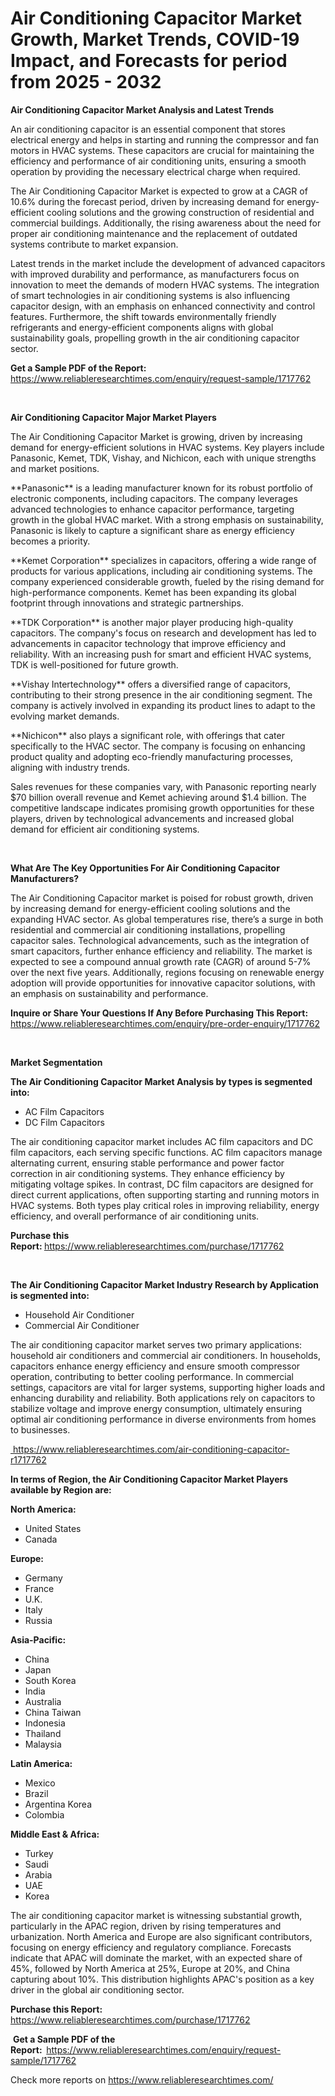 <p><h1>Air Conditioning Capacitor Market Growth, Market Trends, COVID-19 Impact, and Forecasts for period from 2025 - 2032</h1></p><p><strong>Air Conditioning Capacitor Market Analysis and Latest Trends</strong></p>
<p><p>An air conditioning capacitor is an essential component that stores electrical energy and helps in starting and running the compressor and fan motors in HVAC systems. These capacitors are crucial for maintaining the efficiency and performance of air conditioning units, ensuring a smooth operation by providing the necessary electrical charge when required.</p><p>The Air Conditioning Capacitor Market is expected to grow at a CAGR of 10.6% during the forecast period, driven by increasing demand for energy-efficient cooling solutions and the growing construction of residential and commercial buildings. Additionally, the rising awareness about the need for proper air conditioning maintenance and the replacement of outdated systems contribute to market expansion.</p><p>Latest trends in the market include the development of advanced capacitors with improved durability and performance, as manufacturers focus on innovation to meet the demands of modern HVAC systems. The integration of smart technologies in air conditioning systems is also influencing capacitor design, with an emphasis on enhanced connectivity and control features. Furthermore, the shift towards environmentally friendly refrigerants and energy-efficient components aligns with global sustainability goals, propelling growth in the air conditioning capacitor sector.</p></p>
<p><strong>Get a Sample PDF of the Report:&nbsp;</strong> <a href="https://www.reliableresearchtimes.com/enquiry/request-sample/1717762?utm_campaign=2464&utm_medium=2&utm_source=Github&utm_content=ia&utm_term=06042025&utm_id=air-conditioning-capacitor">https://www.reliableresearchtimes.com/enquiry/request-sample/1717762</a></p>
<p>&nbsp;</p>
<p><strong>Air Conditioning Capacitor Major Market Players</strong></p>
<p><p>The Air Conditioning Capacitor Market is growing, driven by increasing demand for energy-efficient solutions in HVAC systems. Key players include Panasonic, Kemet, TDK, Vishay, and Nichicon, each with unique strengths and market positions.</p><p>**Panasonic** is a leading manufacturer known for its robust portfolio of electronic components, including capacitors. The company leverages advanced technologies to enhance capacitor performance, targeting growth in the global HVAC market. With a strong emphasis on sustainability, Panasonic is likely to capture a significant share as energy efficiency becomes a priority.</p><p>**Kemet Corporation** specializes in capacitors, offering a wide range of products for various applications, including air conditioning systems. The company experienced considerable growth, fueled by the rising demand for high-performance components. Kemet has been expanding its global footprint through innovations and strategic partnerships.</p><p>**TDK Corporation** is another major player producing high-quality capacitors. The company's focus on research and development has led to advancements in capacitor technology that improve efficiency and reliability. With an increasing push for smart and efficient HVAC systems, TDK is well-positioned for future growth.</p><p>**Vishay Intertechnology** offers a diversified range of capacitors, contributing to their strong presence in the air conditioning segment. The company is actively involved in expanding its product lines to adapt to the evolving market demands. </p><p>**Nichicon** also plays a significant role, with offerings that cater specifically to the HVAC sector. The company is focusing on enhancing product quality and adopting eco-friendly manufacturing processes, aligning with industry trends.</p><p>Sales revenues for these companies vary, with Panasonic reporting nearly $70 billion overall revenue and Kemet achieving around $1.4 billion. The competitive landscape indicates promising growth opportunities for these players, driven by technological advancements and increased global demand for efficient air conditioning systems.</p></p>
<p>&nbsp;</p>
<p><strong>What Are The Key Opportunities For Air Conditioning Capacitor Manufacturers?</strong></p>
<p><p>The Air Conditioning Capacitor market is poised for robust growth, driven by increasing demand for energy-efficient cooling solutions and the expanding HVAC sector. As global temperatures rise, there’s a surge in both residential and commercial air conditioning installations, propelling capacitor sales. Technological advancements, such as the integration of smart capacitors, further enhance efficiency and reliability. The market is expected to see a compound annual growth rate (CAGR) of around 5-7% over the next five years. Additionally, regions focusing on renewable energy adoption will provide opportunities for innovative capacitor solutions, with an emphasis on sustainability and performance.</p></p>
<p><strong>Inquire or Share Your Questions If Any Before Purchasing This Report:</strong> <a href="https://www.reliableresearchtimes.com/enquiry/pre-order-enquiry/1717762?utm_campaign=2464&utm_medium=2&utm_source=Github&utm_content=ia&utm_term=06042025&utm_id=air-conditioning-capacitor">https://www.reliableresearchtimes.com/enquiry/pre-order-enquiry/1717762</a></p>
<p>&nbsp;</p>
<p><strong>Market Segmentation</strong></p>
<p><strong>The Air Conditioning Capacitor Market Analysis by types is segmented into:</strong></p>
<p><ul><li>AC Film Capacitors</li><li>DC Film Capacitors</li></ul></p>
<p><p>The air conditioning capacitor market includes AC film capacitors and DC film capacitors, each serving specific functions. AC film capacitors manage alternating current, ensuring stable performance and power factor correction in air conditioning systems. They enhance efficiency by mitigating voltage spikes. In contrast, DC film capacitors are designed for direct current applications, often supporting starting and running motors in HVAC systems. Both types play critical roles in improving reliability, energy efficiency, and overall performance of air conditioning units.</p></p>
<p><strong>Purchase this Report:&nbsp;</strong><a href="https://www.reliableresearchtimes.com/purchase/1717762?utm_campaign=2464&utm_medium=2&utm_source=Github&utm_content=ia&utm_term=06042025&utm_id=air-conditioning-capacitor">https://www.reliableresearchtimes.com/purchase/1717762</a></p>
<p>&nbsp;</p>
<p><strong>The Air Conditioning Capacitor Market Industry Research by Application is segmented into:</strong></p>
<p><ul><li>Household Air Conditioner</li><li>Commercial Air Conditioner</li></ul></p>
<p><p>The air conditioning capacitor market serves two primary applications: household air conditioners and commercial air conditioners. In households, capacitors enhance energy efficiency and ensure smooth compressor operation, contributing to better cooling performance. In commercial settings, capacitors are vital for larger systems, supporting higher loads and enhancing durability and reliability. Both applications rely on capacitors to stabilize voltage and improve energy consumption, ultimately ensuring optimal air conditioning performance in diverse environments from homes to businesses.</p></p>
<p><a href="https://www.reliableresearchtimes.com/air-conditioning-capacitor-r1717762?utm_campaign=2464&utm_medium=2&utm_source=Github&utm_content=ia&utm_term=06042025&utm_id=air-conditioning-capacitor">&nbsp;https://www.reliableresearchtimes.com/air-conditioning-capacitor-r1717762</a></p>
<p><strong>In terms of Region, the Air Conditioning Capacitor Market Players available by Region are:</strong></p>
<p>
    <p> <strong> North America: </strong>
        <ul>
            <li>United States</li>
            <li>Canada</li>
        </ul>
        </p> 
    <p> <strong> Europe: </strong>
        <ul>
            <li>Germany</li>
            <li>France</li>
            <li>U.K.</li>
            <li>Italy</li>
            <li>Russia</li>
        </ul>
        </p> 
    <p> <strong> Asia-Pacific: </strong>
        <ul>
            <li>China</li>
            <li>Japan</li>
            <li>South Korea</li>
            <li>India</li>
            <li>Australia</li>
            <li>China Taiwan</li>
            <li>Indonesia</li>
            <li>Thailand</li>
            <li>Malaysia</li>
        </ul>
        </p> 
    <p> <strong> Latin America: </strong>
        <ul>
            <li>Mexico</li>
            <li>Brazil</li>
            <li>Argentina Korea</li>
            <li>Colombia</li>
        </ul>
        </p> 
    <p> <strong> Middle East & Africa: </strong>
        <ul>
            <li>Turkey</li>
            <li>Saudi</li>
            <li>Arabia</li>
            <li>UAE</li>
            <li>Korea</li>
        </ul>
    </p>
    </p>
<p><p>The air conditioning capacitor market is witnessing substantial growth, particularly in the APAC region, driven by rising temperatures and urbanization. North America and Europe are also significant contributors, focusing on energy efficiency and regulatory compliance. Forecasts indicate that APAC will dominate the market, with an expected share of 45%, followed by North America at 25%, Europe at 20%, and China capturing about 10%. This distribution highlights APAC's position as a key driver in the global air conditioning sector.</p></p>
<p><strong>Purchase this Report: </strong><a href="https://www.reliableresearchtimes.com/purchase/1717762?utm_campaign=2464&utm_medium=2&utm_source=Github&utm_content=ia&utm_term=06042025&utm_id=air-conditioning-capacitor">https://www.reliableresearchtimes.com/purchase/1717762</a></p>
<p>&nbsp;<strong>Get a Sample PDF of the Report:&nbsp;&nbsp;</strong><a href="https://www.reliableresearchtimes.com/enquiry/request-sample/1717762?utm_campaign=2464&utm_medium=2&utm_source=Github&utm_content=ia&utm_term=06042025&utm_id=air-conditioning-capacitor">https://www.reliableresearchtimes.com/enquiry/request-sample/1717762</a></p>
<p><strong></strong></p>
<p>Check more reports on <a href="https://www.reliableresearchtimes.com/?utm_campaign=2464&utm_medium=2&utm_source=Github&utm_content=ia&utm_term=06042025&utm_id=air-conditioning-capacitor">https://www.reliableresearchtimes.com/</a></p>